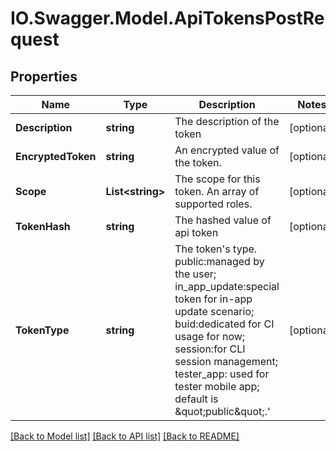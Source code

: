 # IO.Swagger.Model.ApiTokensPostRequest
## Properties

Name | Type | Description | Notes
------------ | ------------- | ------------- | -------------
**Description** | **string** | The description of the token | [optional] 
**EncryptedToken** | **string** | An encrypted value of the token. | [optional] 
**Scope** | **List&lt;string&gt;** | The scope for this token. An array of supported roles. | [optional] 
**TokenHash** | **string** | The hashed value of api token | [optional] 
**TokenType** | **string** | The token&#x27;s type. public:managed by the user; in_app_update:special token for in-app update scenario; buid:dedicated for CI usage for now; session:for CLI session management; tester_app: used for tester mobile app; default is \&quot;public\&quot;.&#x27; | [optional] 

[[Back to Model list]](../README.md#documentation-for-models) [[Back to API list]](../README.md#documentation-for-api-endpoints) [[Back to README]](../README.md)

